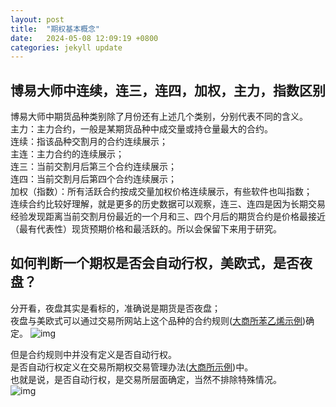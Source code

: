 ```yaml
---
layout: post
title:  "期权基本概念"
date:   2024-05-08 12:09:19 +0800
categories: jekyll update
---
```

## 博易大师中连续，连三，连四，加权，主力，指数区别
博易大师中期货品种类别除了月份还有上述几个类别，分别代表不同的含义。  
主力：主力合约，一般是某期货品种中成交量或持仓量最大的合约。  
连续：指该品种交割月的合约连续展示；  
主连：主力合约的连续展示；  
连三：当前交割月后第三个合约连续展示；  
连四：当前交割月后第四个合约连续展示；  
加权（指数）：所有活跃合约按成交量加权价格连续展示，有些软件也叫指数；  
连续合约比较好理解，就是更多的历史数据可以观察，连三、连四是因为长期交易经验发现距离当前交割月份最近的一个月和三、四个月后的期货合约是价格最接近（最有代表性）现货预期价格和最活跃的。所以会保留下来用于研究。
## 如何判断一个期权是否会自动行权，美欧式，是否夜盘？
分开看，夜盘其实是看标的，准确说是期货是否夜盘；  
夜盘与美欧式可以通过交易所网站上这个品种的合约规则([大商所苯乙烯示例](http://www.dce.com.cn/dalianshangpin/sspz/byxqq/hyygz7/8543277/index.html))确定。
![img](/assets/img/EB_rules.jpg)

但是合约规则中并没有定义是否自动行权。  
是否自动行权定义在交易所期权交易管理办法([大商所示例](http://www.dce.com.cn/dalianshangpin/fgfz/6142914/6142922/6244021/index.html))中。  
也就是说，是否自动行权，是交易所层面确定，当然不排除特殊情况。  
![img](/assets/img/dss_option_exercise.jpg)